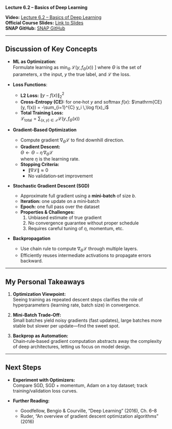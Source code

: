 **Lecture 6.2 – Basics of Deep Learning**

**Video:** [Lecture 6.2 – Basics of Deep Learning](https://www.youtube.com/watch?v=9zGEOiGkVjU&ab_channel=StanfordOnline)  
**Official Course Slides:** [Link to Slides](https://web.stanford.edu/class/cs224w/slides/06-gnn-intro.pdf)  
**SNAP GitHub:** [SNAP GitHub](https://github.com/snap-stanford/snap)  

---

## Discussion of Key Concepts

- **ML as Optimization**:   
  Formulate learning as  $\min_{\Theta} \;\mathcal{L}(y, f_{\Theta}(x))$ ]
  where $\Theta$ is the set of parameters, $x$ the input, $y$ the true label, and $\mathcal{L}$ the loss.
- **Loss Functions**:   
  - **L2 Loss:**    $\|y - f(x)\|_2^2$ 
  - **Cross‐Entropy (CE):** for one‐hot $y$ and softmax $f(x)$: 
    $\mathrm{CE}(y, f(x)) = -\sum_{i=1}^{C} y_i \,\log f(x)_i$   
  - **Total Training Loss:**  
    $\mathcal{L}_{\mathrm{total}} = \sum_{(x,y)\in\mathcal{T}} \mathcal{L}(y, f_{\Theta}(x))$ 
- **Gradient‐Based Optimization**  
  - Compute gradient $\nabla_{\Theta}\mathcal{L}$ to find downhill direction.  
  - **Gradient Descent:**  
    $\Theta \leftarrow \Theta - \eta \,\nabla_{\Theta}\mathcal{L}$   
    where $\eta$ is the learning rate.  
  - **Stopping Criteria:**  
    - $\|\nabla \mathcal{L}\|\approx 0$  
    - No validation‐set improvement  

- **Stochastic Gradient Descent (SGD)**  
  - Approximate full gradient using a **mini‐batch** of size $b$.  
  - **Iteration:** one update on a mini‐batch  
  - **Epoch:** one full pass over the dataset  
  - **Properties & Challenges:**  
    1. Unbiased estimate of true gradient  
    2. No convergence guarantee without proper schedule  
    3. Requires careful tuning of $\eta$, momentum, etc.

- **Backpropagation**  
  - Use chain rule to compute $\nabla_{\Theta}\mathcal{L}$ through multiple layers.  
  - Efficiently reuses intermediate activations to propagate errors backward.

---

## My Personal Takeaways

1. **Optimization Viewpoint:**  
   Seeing training as repeated descent steps clarifies the role of hyperparameters (learning rate, batch size) in convergence.

2. **Mini‐Batch Trade‐Off:**  
   Small batches yield noisy gradients (fast updates), large batches more stable but slower per update—find the sweet spot.

3. **Backprop as Automation:**  
   Chain‐rule‐based gradient computation abstracts away the complexity of deep architectures, letting us focus on model design.

---

## Next Steps

- **Experiment with Optimizers:**  
  Compare SGD, SGD + momentum, Adam on a toy dataset; track training/validation loss curves.

- **Further Reading:**  
  - Goodfellow, Bengio & Courville, “Deep Learning” (2016), Ch. 6–8  
  - Ruder, “An overview of gradient descent optimization algorithms” (2016)  



